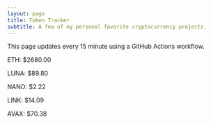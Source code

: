 ```yaml
---
layout: page
title: Token Tracker
subtitle: A few of my personal favorite cryptocurrency projects.
---
```


 This page updates every 15 minute using a GitHub Actions workflow.

<!--BEGINCRYPTOINPUT-->
ETH: $2680.00

LUNA: $89.80

NANO: $2.22

LINK: $14.09

AVAX: $70.38

<!--ENDCRYPTOINPUT-->
